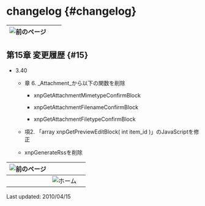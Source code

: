 # changelog {#changelog}

| ![前のページ](../../assets/commonlib/prev.gif)  |   |   |
| --- | :-: | --- |

## 第15章 変更履歴 {#15}

*   3.40

    *   章 6\. _Attachment_から以下の関数を削除

        *   xnpGetAttachmentMimetypeConfirmBlock

        *   xnpGetAttachmentFilenameConfirmBlock

        *   xnpGetAttachmentFiletypeConfirmBlock

    *   項2\. 「array xnpGetPreviewEditBlock( int item_id )」のJavaScriptを修正

    *   xnpGenerateRssを削除

| ![前のページ](../../assets/commonlib/prev.gif)  |   |   |
| --- | --- | --- |
|   | ![ホーム](../../assets/commonlib/home.gif)  |   |

Last updated: 2010/04/15